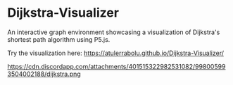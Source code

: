 # Dijkstra-Visualizer
An interactive graph environment showcasing a visualization of Dijkstra's shortest path algorithm using P5.js.

Try the visualization here: https://atulerrabolu.github.io/Dijkstra-Visualizer/

https://cdn.discordapp.com/attachments/401515322982531082/998005993504002188/dijkstra.png
